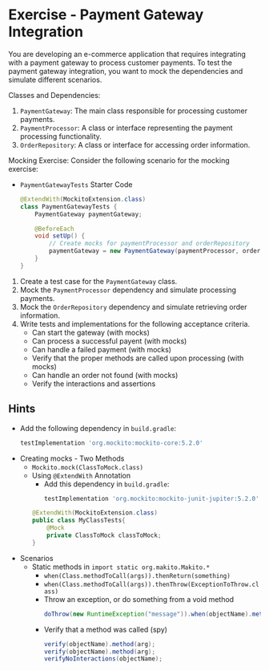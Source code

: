 # Exercise - Payment Gateway Integration


You are developing an e-commerce application that requires integrating with a payment gateway to process customer payments. To test the payment gateway integration, you want to mock the dependencies and simulate different scenarios.

Classes and Dependencies:
1. `PaymentGateway`: The main class responsible for processing customer payments.
2. `PaymentProcessor`: A class or interface representing the payment processing functionality.
3. `OrderRepository`: A class or interface for accessing order information.

Mocking Exercise:
Consider the following scenario for the mocking exercise:

- `PaymentGatewayTests` Starter Code
    ```java 
    @ExtendWith(MockitoExtension.class)
    class PaymentGatewayTests {
        PaymentGateway paymentGateway;

        @BeforeEach
        void setUp() {
            // Create mocks for paymentProcessor and orderRepository
            paymentGateway = new PaymentGateway(paymentProcessor, orderRepository);
        }
    }
    ```

1. Create a test case for the `PaymentGateway` class.
2. Mock the `PaymentProcessor` dependency and simulate processing payments.
3. Mock the `OrderRepository` dependency and simulate retrieving order information.
4. Write tests and implementations for the following acceptance criteria.
    - Can start the gateway (with mocks)
    - Can process a successful payent (with mocks)
    - Can handle a failed payment (with mocks)
    - Verify that the proper methods are called upon processing (with mocks)
    - Can handle an order not found (with mocks)
    - Verify the interactions and assertions

## Hints

- Add the following dependency in `build.gradle`:
    ```groovy 
    testImplementation 'org.mockito:mockito-core:5.2.0'
    ```
- Creating mocks - Two Methods
    - `Mockito.mock(ClassToMock.class)`
    - Using `@ExtendWith` Annotation
        - Add this dependency in `build.gradle`:
            ```groovy 
            testImplementation 'org.mockito:mockito-junit-jupiter:5.2.0'
            ```
        ```java 
        @ExtendWith(MockitoExtension.class)
        public class MyClassTests{
            @Mock 
            private ClassToMock classToMock;
        }
        ```
- Scenarios
    - Static methods in `import static org.makito.Makito.*`
        - `when(Class.methodToCall(args)).thenReturn(something)`
        - `when(Class.methodToCall(args)).thenThrow(ExceptionToThrow.class)`
        - Throw an exception, or do something from a void method
            ```java 
            doThrow(new RuntimeException("message")).when(objectName).method(args);
            ```
        - Verify that a method was called (spy)
            ```java 
            verify(objectName).method(arg);
            verify(objectName).method(arg);
            verifyNoInteractions(objectName);
            ```
